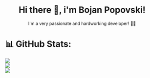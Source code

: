 <h1 align="center">
  Hi there 👋, i'm Bojan Popovski!
</h1>

<p align="center">
  I'm a very passionate and hardworking developer! 👨‍💻
</p>


# 📊 GitHub Stats:
![](https://github-readme-stats.vercel.app/api?username=Booyan15&theme=default_repocard&hide_border=false&include_all_commits=false&count_private=false)<br/>
![](https://github-readme-streak-stats.herokuapp.com/?user=Booyan15&theme=default_repocard&hide_border=false)<br/>
![](https://github-readme-stats.vercel.app/api/top-langs/?username=Booyan15&theme=default_repocard&hide_border=false&include_all_commits=false&count_private=false&layout=compact)


